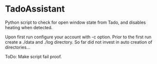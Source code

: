 # TadoAssistant

Python script to check for open window state from Tado, and disables heating when detected.

Upon first run configure your account with -c option. 
Prior to the first run create a ./data and ./log directory. So far did not invest in auto creation of directories...

ToDo: Make script fail proof.
